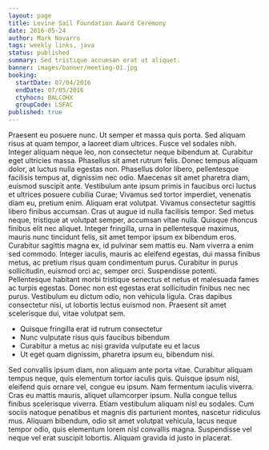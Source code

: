 ```yaml
---
layout: page
title: Levine Sail Foundation Award Ceremony
date: 2016-05-24
author: Mark Navarro
tags: weekly links, java
status: published
summary: Sed tristique accumsan erat ut aliquet.
banner: images/banner/meeting-01.jpg
booking:
  startDate: 07/04/2016
  endDate: 07/05/2016
  ctyhocn: BALCOHX
  groupCode: LSFAC
published: true
---
```

Praesent eu posuere nunc. Ut semper et massa quis porta. Sed aliquam risus at quam tempor, a laoreet diam ultrices. Fusce vel sodales nibh. Integer aliquam neque leo, non consectetur neque bibendum at. Curabitur eget ultricies massa. Phasellus sit amet rutrum felis. Donec tempus aliquam dolor, at luctus nulla egestas non. Phasellus dolor libero, pellentesque facilisis tempus at, dignissim nec odio. Maecenas sit amet pharetra diam, euismod suscipit ante. Vestibulum ante ipsum primis in faucibus orci luctus et ultrices posuere cubilia Curae; Vivamus sed tortor imperdiet, venenatis diam eu, pretium enim.
Aliquam erat volutpat. Vivamus consectetur sagittis libero finibus accumsan. Cras ut augue id nulla facilisis tempor. Sed metus neque, tristique at volutpat semper, accumsan vitae nulla. Quisque rhoncus finibus elit nec aliquet. Integer fringilla, urna in pellentesque maximus, mauris nunc tincidunt felis, sit amet tempor ipsum ex bibendum eros. Curabitur sagittis magna ex, id pulvinar sem mattis eu. Nam viverra a enim sed commodo. Integer iaculis, mauris ac eleifend egestas, dui massa finibus metus, ac pretium risus quam condimentum purus. Curabitur in purus sollicitudin, euismod orci ac, semper orci. Suspendisse potenti. Pellentesque habitant morbi tristique senectus et netus et malesuada fames ac turpis egestas. Donec non est egestas erat sollicitudin finibus nec nec purus. Vestibulum eu dictum odio, non vehicula ligula. Cras dapibus consectetur nisi, ut lobortis lectus euismod non. Praesent sit amet scelerisque dui, vitae volutpat sem.

* Quisque fringilla erat id rutrum consectetur
* Nunc vulputate risus quis faucibus bibendum
* Curabitur a metus ac nisi gravida vulputate eu et lacus
* Ut eget quam dignissim, pharetra ipsum eu, bibendum nisi.

Sed convallis ipsum diam, non aliquam ante porta vitae. Curabitur aliquam tempus neque, quis elementum tortor iaculis quis. Quisque ipsum nisl, eleifend quis ornare vel, congue eu ipsum. Nam fermentum iaculis viverra. Cras eu mattis mauris, aliquet ullamcorper ipsum. Nulla congue tellus finibus scelerisque viverra. Etiam vestibulum aliquam nisl eu sodales. Cum sociis natoque penatibus et magnis dis parturient montes, nascetur ridiculus mus. Aliquam bibendum, odio sit amet volutpat vehicula, lacus neque tempor odio, quis elementum lorem nisl convallis magna. Suspendisse vel neque vel erat suscipit lobortis. Aliquam gravida id justo in placerat.
